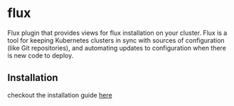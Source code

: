 # flux

Flux plugin that provides views for flux installation on your cluster. Flux is a tool for keeping Kubernetes clusters in sync with sources of configuration (like Git repositories), and automating updates to configuration when there is new code to deploy. 

## Installation
checkout the installation guide [here](https://fluxcd.io/flux/installation/)
